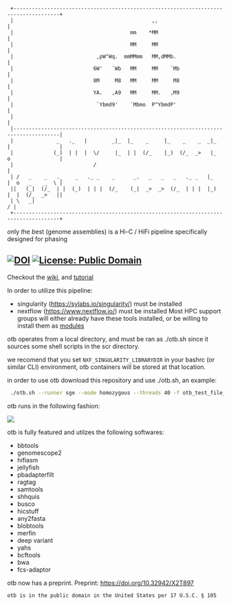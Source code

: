 ```
 +-------------------------------------------------------------------------------------+
 |                                             ,,                                      |
 |                                      mm    *MM                                      |
 |                                      MM     MM                                      |
 |                           ,pW"Wq.  mmMMmm   MM,dMMb.                                |
 |                          6W'   `Wb   MM     MM    `Mb                               |
 |                          8M     M8   MM     MM     M8                               |
 |                          YA.   ,A9   MM     MM.   ,M9                               |
 |                           `Ybmd9'    `Mbmo  P^YbmdP'                                |
 |                                                                                     |
 |-------------------------------------------------------------------------------------|
 |              _   ._   |        _|_  |_    _     |_    _    _  _|_  |                |
 |             (_)  | |  |  \/     |_  | |  (/_    |_)  (/_  _>   |_  o                |
 |                          /                                                          |
 | /   _    _   ._    _   ._ _    _      _.   _   _   _   ._ _   |_   |  o   _    _  \ |
 ||   (_|  (/_  | |  (_)  | | |  (/_    (_|  _>  _>  (/_  | | |  |_)  |  |  (/_  _>   ||
 | \   _|                                                                            / |
 +-------------------------------------------------------------------------------------+

```
*o*nly *t*he *b*est (genome assemblies) is a Hi-C / HiFi pipeline specifically designed for phasing

[![DOI](https://zenodo.org/badge/DOI/10.5281/zenodo.6689817.svg)](https://doi.org/10.5281/zenodo.6689817) [![License: Public Domain](https://img.shields.io/badge/License-Public%20Domain-green)](https://raw.githubusercontent.com/molikd/otb/1/LICENSE)
---

Checkout the [wiki](https://github.com/molikd/otb/wiki), and [tutorial](https://github.com/molikd/otb/wiki/Tutorial)

In order to utilize this pipeline:
  - singularity \(https://sylabs.io/singularity/) must be installed
  - nextflow \(https://www.nextflow.io/) must be installed
Most HPC support groups will either already have these tools installed, or be willing to install them as [modules](http://modules.sourceforge.net/)

otb operates from a local directory, and must be ran as ./otb.sh since it sources some shell scripts in the scr directory.

we recomend that you set `NXF_SINGULARITY_LIBRARYDIR` in your bashrc (or similar CLI) environment, otb containers will be stored at that location.

in order to use otb download this repository and use ./otb.sh, an example:

```bash
 ./otb.sh --runner sge --mode homozygous --threads 40 -f otb_test_file_R2.fastq -r otb_test_file_R1.fastq --polish-type simple --reads otb_test.bam
```

otb runs in the following fashion:

[![](https://mermaid.ink/img/pako:eNqlVktv2zAM_iuCTw7QdkCPPWwYsA277NTdksJQbDrWakuuJDc10v73US9bTqwW2Iom4eMjRVKfZZ2yUlSQ3WUHSfuG_P624wT_KsFha75uHpxB6P12UCBJSdtWGfVGNQ_k-vozAf6c44cJyTvgmlBekZq1oEjZQPkI1calQIzFK8YPQ0sl0-OJSiAcjrGNlIJryjhIRSQ8DUxC9eXNpYhhJtXrCMp8CuPIK3HkraDVOxk3iTxc4L_LkigFXpjSPjysaGNtk1bdWpHohupkQwNHVUoodTv60fqFz5I536xbN4cXXbfiuA0CYTZnyBSsc6qaKk1zV5iRnz5Zy2Yl4BkLZILnFahSsj0QJWp9NDvkPWqTXGZPO78ISm7318DoLNCpMV_ufi_wEcSG_GQ_2Nf7X7n_NQ0bCk6sitq0-D_QtmPNVJNPkh-SD5jNBn4ALjpsWPSQR_IyJKxtAhpWKj3UdR6EJXTHfRsD5jmhywrkIMwWakFwrAgOfJ5y2OEYZBQ9MxwjCmvKDX-stLkAOgrP0EogszSJI6KY23Rt5C3GTcnNaXDpWJRX0APyfC6SWJ0ITnrR4sShImLQ_RCeo7NAm9Et458z2ihbqBGSdVrUSpmRPVRpTFGRRo1Kmb02qqPjHgqhG5CF3aXkyFyfYVMv4lZqS2BWppmeqR3Ke_NMTJWpwm2H6cdJppu4JwNf5egUe5ZqWb6kB00PtmYn3vTjvFJUrPPaYKOqpsHzXtlAL0dgb5nQtKK9tlgrCenOgijC2ie8W6wQvGhoHxVnZomWVuixh9SCRzzUi0fGq0LUYXzGRoyNiNq3Zw6DxLN-Niukg9nAmOpJpkdEv-TzOZNn1IJxAb5ObUeVfyV4RLQPaB4jk2T_b8qvEN-hV3bR1aJY17fw6k42h60N7Bnf4JRrtTUaCdrDB9k6kIh_XWT4IKQC6D30PC4U77IWQhYGfHIqQdpHsWGLFincli-iHSp-4cWFux-7AU7crFUQpU26F31Fss0d6Zu5zX1ZayFax-ugmDuUAq6G6ZoQHPMdxD7tt8kDwc_Lvml9sL_rzmWseOPc60dJAhdz6cJp303ZVYZFdZRVeP8-GeQuw0elg112h2ItJCi9y3b8DZFDX1EN3yuGfWV3NW0VXGV00OJ-5OVkcKhvjOJ1vvPWt79vNCyB)](https://mermaid-js.github.io/mermaid-live-editor/edit/#pako:eNqlVktv2zAM_iuCTw7QdkCPPWwYsA277NTdksJQbDrWakuuJDc10v73US9bTqwW2Iom4eMjRVKfZZ2yUlSQ3WUHSfuG_P624wT_KsFha75uHpxB6P12UCBJSdtWGfVGNQ_k-vozAf6c44cJyTvgmlBekZq1oEjZQPkI1calQIzFK8YPQ0sl0-OJSiAcjrGNlIJryjhIRSQ8DUxC9eXNpYhhJtXrCMp8CuPIK3HkraDVOxk3iTxc4L_LkigFXpjSPjysaGNtk1bdWpHohupkQwNHVUoodTv60fqFz5I536xbN4cXXbfiuA0CYTZnyBSsc6qaKk1zV5iRnz5Zy2Yl4BkLZILnFahSsj0QJWp9NDvkPWqTXGZPO78ISm7318DoLNCpMV_ufi_wEcSG_GQ_2Nf7X7n_NQ0bCk6sitq0-D_QtmPNVJNPkh-SD5jNBn4ALjpsWPSQR_IyJKxtAhpWKj3UdR6EJXTHfRsD5jmhywrkIMwWakFwrAgOfJ5y2OEYZBQ9MxwjCmvKDX-stLkAOgrP0EogszSJI6KY23Rt5C3GTcnNaXDpWJRX0APyfC6SWJ0ITnrR4sShImLQ_RCeo7NAm9Et458z2ihbqBGSdVrUSpmRPVRpTFGRRo1Kmb02qqPjHgqhG5CF3aXkyFyfYVMv4lZqS2BWppmeqR3Ke_NMTJWpwm2H6cdJppu4JwNf5egUe5ZqWb6kB00PtmYn3vTjvFJUrPPaYKOqpsHzXtlAL0dgb5nQtKK9tlgrCenOgijC2ie8W6wQvGhoHxVnZomWVuixh9SCRzzUi0fGq0LUYXzGRoyNiNq3Zw6DxLN-Niukg9nAmOpJpkdEv-TzOZNn1IJxAb5ObUeVfyV4RLQPaB4jk2T_b8qvEN-hV3bR1aJY17fw6k42h60N7Bnf4JRrtTUaCdrDB9k6kIh_XWT4IKQC6D30PC4U77IWQhYGfHIqQdpHsWGLFincli-iHSp-4cWFux-7AU7crFUQpU26F31Fss0d6Zu5zX1ZayFax-ugmDuUAq6G6ZoQHPMdxD7tt8kDwc_Lvml9sL_rzmWseOPc60dJAhdz6cJp303ZVYZFdZRVeP8-GeQuw0elg112h2ItJCi9y3b8DZFDX1EN3yuGfWV3NW0VXGV00OJ-5OVkcKhvjOJ1vvPWt79vNCyB)

otb is fully featured and utilzes the following softwares:
- bbtools
- genomescope2
- hifiasm
- jellyfish
- pbadapterfilt
- ragtag
- samtools
- shhquis
- busco
- hicstuff
- any2fasta
- blobtools
- merfin
- deep variant
- yahs
- bcftools
- bwa
- fcs-adaptor

otb now has a preprint. 
Preprint: https://doi.org/10.32942/X2T897


```
otb is in the public domain in the United States per 17 U.S.C. § 105
```
